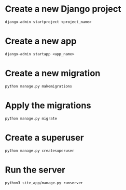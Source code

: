 # Create a new Django project
    django-admin startproject <project_name>
# Create a new app
    django-admin startapp <app_name>


# Create a new migration
    python manage.py makemigrations
# Apply the migrations
    python manage.py migrate
# Create a superuser
    python manage.py createsuperuser
# Run the server

    python3 site_app/manage.py runserver
